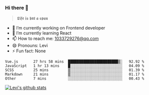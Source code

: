 ### Hi there 👋

> 𝕷𝖎𝖋𝖊 𝖎𝖘 𝖇𝖚𝖙 𝖆 𝖘𝖕𝖆𝖓

- 🔭 I’m currently working on Frontend developer
- 🌱 I’m currently learning React
- 📫 How to reach me: 1033729276@qq.com
- 😄 Pronouns: Levi
- ⚡ Fun fact: None


<!--START_SECTION:waka-->
```text
Vue.js       27 hrs 58 mins  ███████████████████████▒░   92.92 % 
JavaScript   1 hr 13 mins    █░░░░░░░░░░░░░░░░░░░░░░░░   04.09 % 
SCSS         25 mins         ▒░░░░░░░░░░░░░░░░░░░░░░░░   01.39 % 
Markdown     21 mins         ▒░░░░░░░░░░░░░░░░░░░░░░░░   01.17 % 
Other        7 mins          ░░░░░░░░░░░░░░░░░░░░░░░░░   00.43 % 
```
<!--END_SECTION:waka-->


[![Levi's github stats](https://github-readme-stats.vercel.app/api?username=chaossssss)](https://github.com/anuraghazra/github-readme-stats)
